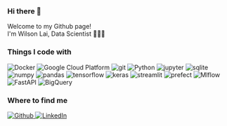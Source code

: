### Hi there 👋

<!--
**wilson-laikl/wilson-laikl** is a ✨ _special_ ✨ repository because its `README.md` (this file) appears on your GitHub profile.

Here are some ideas to get you started:

- 🔭 I’m currently working on ...
- 🌱 I’m currently learning ...
- 👯 I’m looking to collaborate on ...
- 🤔 I’m looking for help with ...
- 💬 Ask me about ...
- 📫 How to reach me: ...
- 😄 Pronouns: ...
- ⚡ Fun fact: ...
-->
<p>Welcome to my Github page!  </br> I'm Wilson Lai, Data Scientist 🧑🏽‍💻

<h3>Things I code with</h3>
<p>
  <img alt="Docker" src="https://img.shields.io/badge/-Docker-46a2f1?style=flat-square&logo=docker&logoColor=white" />
  <img alt="Google Cloud Platform" src="https://img.shields.io/badge/-Google_Cloud_Platform-1a73e8?style=flat-square&logo=google-cloud&logoColor=white" />
  <img alt="git" src="https://img.shields.io/badge/-Git-F05032?style=flat-square&logo=git&logoColor=white" />
  <img alt="Python" src="https://img.shields.io/badge/-Python-232121?style=flat-square&logo=python&logoColor=white" />
  <img alt="jupyter" src="https://img.shields.io/badge/-Jupyter-b4a7d6?style=flat-square&logo=jupyter&logoColor=white" />
  <img alt="sqlite" src="https://img.shields.io/badge/-SQL-6aa84f?style=flat-square&logo=sqlite&logoColor=white" />
  <img alt="numpy" src="https://img.shields.io/badge/-NumPy-c27ba0?style=flat-square&logo=numpy&logoColor=white" />
  <img alt="pandas" src="https://img.shields.io/badge/-Pandas-351c75?style=flat-square&logo=pandas&logoColor=white" />
  <img alt="tensorflow" src="https://img.shields.io/badge/-Tensorflow-38761d?style=flat-square&logo=tensorflow&logoColor=white" />
   <img alt="keras" src="https://img.shields.io/badge/-Keras-990000?style=flat-square&logo=keras&logoColor=white" />
   <img alt="streamlit" src="https://img.shields.io/badge/-Streamlit-6fa8dc?style=flat-square&logo=streamlit&logoColor=white" />
   <img alt="prefect" src="https://img.shields.io/badge/-Prefect-b45f06?style=flat-square&logo=prefect&logoColor=white" />
   <img alt="Mlflow" src="https://img.shields.io/badge/-MlFlow-444444?style=flat-square&logo=mlflow&logoColor=white" />
  <img alt="FastAPI" src="https://img.shields.io/badge/-FastAPI-444444?style=flat-square&logo=fastapi&logoColor=white" />
  <img alt="BigQuery" src="https://img.shields.io/badge/-BigQuery-45818e?style=flat-square&logo=googlebigquery&logoColor=white" /> 
</p>








<h3>Where to find me</h3>
<p><a href="https://github.com/wilson-laikl" target="_blank"><img alt="Github" src="https://img.shields.io/badge/GitHub-%2312100E.svg?&style=for-the-badge&logo=Github&logoColor=white" /</a> <a href="https://www.linkedin.com/in/wilson-laikl/" target="_blank"><img alt="LinkedIn" src="https://img.shields.io/badge/linkedin-%230077B5.svg?&style=for-the-badge&logo=linkedin&logoColor=white" /></a>
</p>
